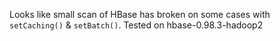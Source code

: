 Looks like small scan of HBase has broken on some cases with `setCaching()` & `setBatch()`.
Tested on hbase-0.98.3-hadoop2
